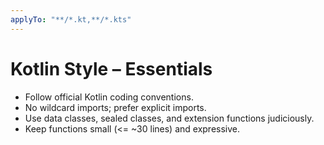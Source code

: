 ```yaml
---
applyTo: "**/*.kt,**/*.kts"
---
```


# Kotlin Style – Essentials
- Follow official Kotlin coding conventions.
- No wildcard imports; prefer explicit imports.
- Use data classes, sealed classes, and extension functions judiciously.
- Keep functions small (<= ~30 lines) and expressive.